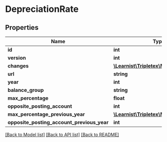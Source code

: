 # DepreciationRate

## Properties
Name | Type | Description | Notes
------------ | ------------- | ------------- | -------------
**id** | **int** |  | [optional] 
**version** | **int** |  | [optional] 
**changes** | [**\Learnist\Tripletex\Model\Change[]**](Change.md) |  | [optional] 
**url** | **string** |  | [optional] 
**year** | **int** |  | [optional] 
**balance_group** | **string** |  | [optional] 
**max_percentage** | **float** |  | [optional] 
**opposite_posting_account** | **int** |  | [optional] 
**max_percentage_previous_year** | [**\Learnist\Tripletex\Model\TlxNumber**](TlxNumber.md) |  | [optional] 
**opposite_posting_account_previous_year** | **int** |  | [optional] 

[[Back to Model list]](../../README.md#documentation-for-models) [[Back to API list]](../../README.md#documentation-for-api-endpoints) [[Back to README]](../../README.md)

